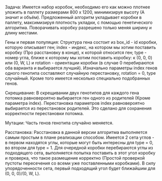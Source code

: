 Задача:
Имеется набор коробок, необходимо его как можно плотнее уложить в паллету размерами 800 x 1200, минимизируя высоту (А значит и объём).
Предложенный алгоритм укладывает коробки в паллету, максимизируя плотность укладки, с помощью генетического алгоритма. Поворачивать коробку разрешено только меняя ширину и длину местами.

Гены и первая популяция:
Структура гена состоит из box_id - id коробки, которую описывает ген; index - индекс, на котором мы хотим поставить коробку (Про расстановку в конце), к которой относится ген; type - номер угла, ближе к которому мы хотим поставить коробку: к (0, 0, 0) или (0, W, L) и rotation - ориентации коробки (в случае 0 перебираются оба варианта и выбирается лучший). Изначально параметры index генов одного генотипа составляют случайную перестановку, rotation = 0, type случайный. Кроме того имеется несколько специально подобранных генов. 

Скрещивание:
В скрещивании двух генотипов для каждого гена потомка равновероятно выбирается ген одного из родителей (Кроме параметра index).
Перестановка параметров index равновероятно выбирается из перестановок родителей. Это сделано для сохранения корректности перестановки потомка.

Мутации:
Часть генов генотипа случайно меняется.

Расстановка:
Расстановка в данной версии алгоритма выполняется самым простым в плане реализации способом. Имеется 2 сета углов - в первом находятся углы, которые могут быть интересны для type = 0, во втором для type = 1. Для очередной коробки перебираются углы из подходящего сета, выполняется попытка поставить в этот угол коробку и проверка, что такое размещение корректно (Простой проверкой пустоты пересечения со всеми уже поставленными коробками). В силу упорядоченности сета, первый подходящий угол будет ближайшим для (0, 0, 0)/(0, W, L).
